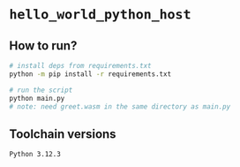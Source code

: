 # `hello_world_python_host`

## How to run?

```bash
# install deps from requirements.txt
python -m pip install -r requirements.txt

# run the script
python main.py
# note: need greet.wasm in the same directory as main.py
```

## Toolchain versions

```bash
Python 3.12.3
```